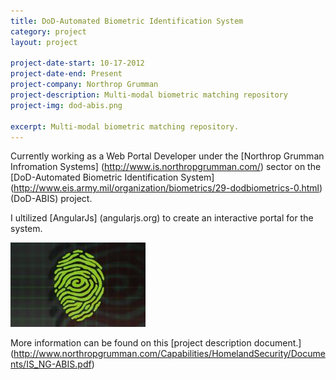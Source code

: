 ```yaml
---
title: DoD-Automated Biometric Identification System
category: project
layout: project

project-date-start: 10-17-2012
project-date-end: Present
project-company: Northrop Grumman
project-description: Multi-modal biometric matching repository
project-img: dod-abis.png

excerpt: Multi-modal biometric matching repository.
---
```


Currently working as a Web Portal Developer under the [Northrop Grumman Infromation Systems] (http://www.is.northropgrumman.com/) sector on the [DoD-Automated Biometric Identification System] (http://www.eis.army.mil/organization/biometrics/29-dodbiometrics-0.html) (DoD-ABIS) project.

I ultilized [AngularJs] (angularjs.org) to create an interactive portal for the system.

<img alt='DoD-ABIS Thumb' src='/assets/img/projects/ngabis.jpg' class='img-thumbnail img-responsive' /> 

More information can be found on this [project description document.] (http://www.northropgrumman.com/Capabilities/HomelandSecurity/Documents/IS_NG-ABIS.pdf)

